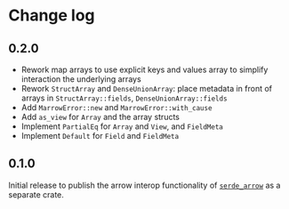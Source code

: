 # Change log

## 0.2.0

- Rework map arrays to use explicit keys and values array to simplify interaction the underlying
  arrays
- Rework `StructArray` and `DenseUnionArray`: place metadata in front of arrays in
  `StructArray::fields`, `DenseUnionArray::fields`
- Add `MarrowError::new` and `MarrowError::with_cause`
- Add `as_view` for `Array` and the array structs
- Implement `PartialEq` for `Array` and `View`, and `FieldMeta`
- Implement `Default` for `Field` and `FieldMeta`

## 0.1.0

Initial release to publish the arrow interop functionality of
[`serde_arrow`](https://github.com/chmp/serde_arrow) as a separate crate.

